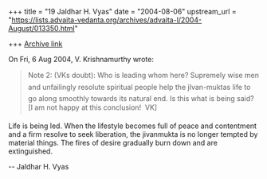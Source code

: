 +++
title = "19 Jaldhar H. Vyas"
date = "2004-08-06"
upstream_url = "https://lists.advaita-vedanta.org/archives/advaita-l/2004-August/013350.html"

+++
[Archive link](https://lists.advaita-vedanta.org/archives/advaita-l/2004-August/013350.html)

On Fri, 6 Aug 2004, V. Krishnamurthy wrote:

> Note 2:  (VKs doubt): Who is leading whom here? Supremely
> wise men and unfailingly resolute spiritual people help the
> jIvan-muktas life to go along smoothly towards its natural
> end. Is this what is being said?   [I am not happy at this
> conclusion!  VK]
>

Life is being led.  When the lifestyle becomes full of peace and
contentment and a firm resolve to seek liberation, the jivanmukta is no
longer tempted by material things.  The fires of desire gradually burn
down and are extinguished.

-- 
Jaldhar H. Vyas <jaldhar at braincells.com>


